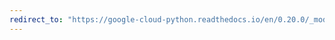 ```yaml
---
redirect_to: "https://google-cloud-python.readthedocs.io/en/0.20.0/_modules/google/cloud/datastore/helpers.html"
---
```

